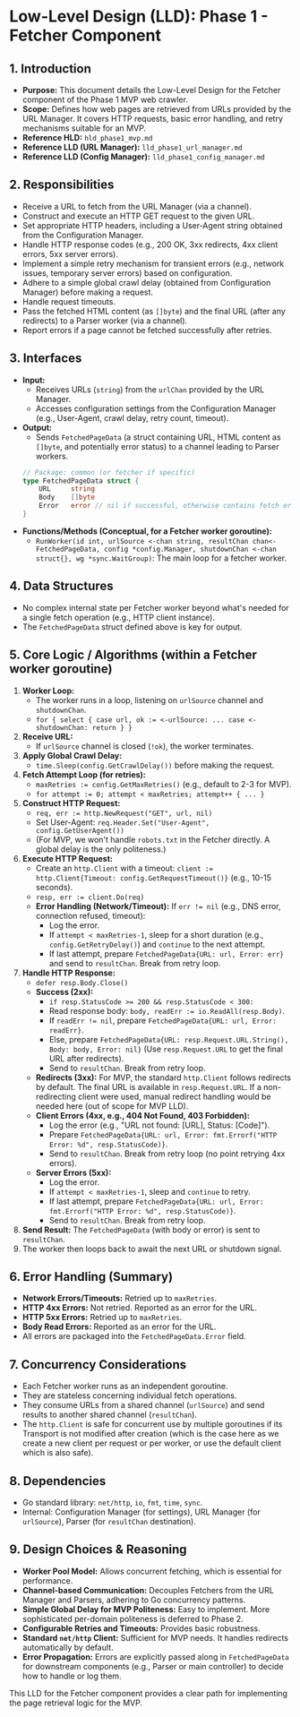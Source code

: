 # Low-Level Design (LLD): Phase 1 - Fetcher Component

## 1. Introduction

*   **Purpose:** This document details the Low-Level Design for the Fetcher component of the Phase 1 MVP web crawler.
*   **Scope:** Defines how web pages are retrieved from URLs provided by the URL Manager. It covers HTTP requests, basic error handling, and retry mechanisms suitable for an MVP.
*   **Reference HLD:** `hld_phase1_mvp.md`
*   **Reference LLD (URL Manager):** `lld_phase1_url_manager.md`
*   **Reference LLD (Config Manager):** `lld_phase1_config_manager.md`

## 2. Responsibilities

*   Receive a URL to fetch from the URL Manager (via a channel).
*   Construct and execute an HTTP GET request to the given URL.
*   Set appropriate HTTP headers, including a User-Agent string obtained from the Configuration Manager.
*   Handle HTTP response codes (e.g., 200 OK, 3xx redirects, 4xx client errors, 5xx server errors).
*   Implement a simple retry mechanism for transient errors (e.g., network issues, temporary server errors) based on configuration.
*   Adhere to a simple global crawl delay (obtained from Configuration Manager) before making a request.
*   Handle request timeouts.
*   Pass the fetched HTML content (as `[]byte`) and the final URL (after any redirects) to a Parser worker (via a channel).
*   Report errors if a page cannot be fetched successfully after retries.

## 3. Interfaces

*   **Input:**
    *   Receives URLs (`string`) from the `urlChan` provided by the URL Manager.
    *   Accesses configuration settings from the Configuration Manager (e.g., User-Agent, crawl delay, retry count, timeout).
*   **Output:**
    *   Sends `FetchedPageData` (a struct containing URL, HTML content as `[]byte`, and potentially error status) to a channel leading to Parser workers.
    ```go
    // Package: common (or fetcher if specific)
    type FetchedPageData struct {
        URL     string
        Body    []byte
        Error   error // nil if successful, otherwise contains fetch error
    }
    ```
*   **Functions/Methods (Conceptual, for a Fetcher worker goroutine):**
    *   `RunWorker(id int, urlSource <-chan string, resultChan chan<- FetchedPageData, config *config.Manager, shutdownChan <-chan struct{}, wg *sync.WaitGroup)`: The main loop for a fetcher worker.

## 4. Data Structures

*   No complex internal state per Fetcher worker beyond what's needed for a single fetch operation (e.g., HTTP client instance).
*   The `FetchedPageData` struct defined above is key for output.

## 5. Core Logic / Algorithms (within a Fetcher worker goroutine)

1.  **Worker Loop:**
    *   The worker runs in a loop, listening on `urlSource` channel and `shutdownChan`.
    *   `for { select { case url, ok := <-urlSource: ... case <-shutdownChan: return } }`
2.  **Receive URL:**
    *   If `urlSource` channel is closed (`!ok`), the worker terminates.
3.  **Apply Global Crawl Delay:**
    *   `time.Sleep(config.GetCrawlDelay())` before making the request.
4.  **Fetch Attempt Loop (for retries):**
    *   `maxRetries := config.GetMaxRetries()` (e.g., default to 2-3 for MVP).
    *   `for attempt := 0; attempt < maxRetries; attempt++ { ... }`
5.  **Construct HTTP Request:**
    *   `req, err := http.NewRequest("GET", url, nil)`
    *   Set User-Agent: `req.Header.Set("User-Agent", config.GetUserAgent())`
    *   (For MVP, we won't handle `robots.txt` in the Fetcher directly. A global delay is the only politeness.)
6.  **Execute HTTP Request:**
    *   Create an `http.Client` with a timeout: `client := http.Client{Timeout: config.GetRequestTimeout()}` (e.g., 10-15 seconds).
    *   `resp, err := client.Do(req)`
    *   **Error Handling (Network/Timeout):** If `err != nil` (e.g., DNS error, connection refused, timeout):
        *   Log the error.
        *   If `attempt < maxRetries-1`, sleep for a short duration (e.g., `config.GetRetryDelay()`) and `continue` to the next attempt.
        *   If last attempt, prepare `FetchedPageData{URL: url, Error: err}` and send to `resultChan`. Break from retry loop.
7.  **Handle HTTP Response:**
    *   `defer resp.Body.Close()`
    *   **Success (2xx):**
        *   `if resp.StatusCode >= 200 && resp.StatusCode < 300:`
        *   Read response body: `body, readErr := io.ReadAll(resp.Body)`.
        *   If `readErr != nil`, prepare `FetchedPageData{URL: url, Error: readErr}`.
        *   Else, prepare `FetchedPageData{URL: resp.Request.URL.String(), Body: body, Error: nil}` (Use `resp.Request.URL` to get the final URL after redirects).
        *   Send to `resultChan`. Break from retry loop.
    *   **Redirects (3xx):** For MVP, the standard `http.Client` follows redirects by default. The final URL is available in `resp.Request.URL`. If a non-redirecting client were used, manual redirect handling would be needed here (out of scope for MVP LLD).
    *   **Client Errors (4xx, e.g., 404 Not Found, 403 Forbidden):**
        *   Log the error (e.g., "URL not found: [URL], Status: [Code]").
        *   Prepare `FetchedPageData{URL: url, Error: fmt.Errorf("HTTP Error: %d", resp.StatusCode)}`.
        *   Send to `resultChan`. Break from retry loop (no point retrying 4xx errors).
    *   **Server Errors (5xx):**
        *   Log the error.
        *   If `attempt < maxRetries-1`, sleep and `continue` to retry.
        *   If last attempt, prepare `FetchedPageData{URL: url, Error: fmt.Errorf("HTTP Error: %d", resp.StatusCode)}`.
        *   Send to `resultChan`. Break from retry loop.
8.  **Send Result:** The `FetchedPageData` (with body or error) is sent to `resultChan`.
9.  The worker then loops back to await the next URL or shutdown signal.

## 6. Error Handling (Summary)

*   **Network Errors/Timeouts:** Retried up to `maxRetries`.
*   **HTTP 4xx Errors:** Not retried. Reported as an error for the URL.
*   **HTTP 5xx Errors:** Retried up to `maxRetries`.
*   **Body Read Errors:** Reported as an error for the URL.
*   All errors are packaged into the `FetchedPageData.Error` field.

## 7. Concurrency Considerations

*   Each Fetcher worker runs as an independent goroutine.
*   They are stateless concerning individual fetch operations.
*   They consume URLs from a shared channel (`urlSource`) and send results to another shared channel (`resultChan`).
*   The `http.Client` is safe for concurrent use by multiple goroutines if its Transport is not modified after creation (which is the case here as we create a new client per request or per worker, or use the default client which is also safe).

## 8. Dependencies

*   Go standard library: `net/http`, `io`, `fmt`, `time`, `sync`.
*   Internal: Configuration Manager (for settings), URL Manager (for `urlSource`), Parser (for `resultChan` destination).

## 9. Design Choices & Reasoning

*   **Worker Pool Model:** Allows concurrent fetching, which is essential for performance.
*   **Channel-based Communication:** Decouples Fetchers from the URL Manager and Parsers, adhering to Go concurrency patterns.
*   **Simple Global Delay for MVP Politeness:** Easy to implement. More sophisticated per-domain politeness is deferred to Phase 2.
*   **Configurable Retries and Timeouts:** Provides basic robustness.
*   **Standard `net/http` Client:** Sufficient for MVP needs. It handles redirects automatically by default.
*   **Error Propagation:** Errors are explicitly passed along in `FetchedPageData` for downstream components (e.g., Parser or main controller) to decide how to handle or log them.

This LLD for the Fetcher component provides a clear path for implementing the page retrieval logic for the MVP.
